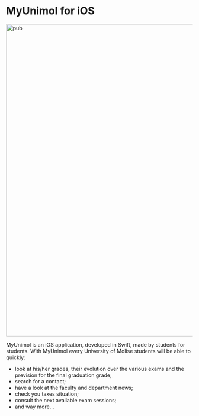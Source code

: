 MyUnimol for iOS
========

<img width="843" alt="pub" src="https://user-images.githubusercontent.com/7203190/41191136-420817f8-6beb-11e8-84ce-3a6c288e1c09.png">

MyUnimol is an iOS application, developed in Swift, made by students for students.
With MyUnimol every University of Molise students will be able to quickly:

* look at his/her grades, their evolution over the various exams and the prevision for the final graduation grade;
* search for a contact;
* have a look at the faculty and department news;
* check you taxes situation;
* consult the next available exam sessions;
* and way more...

